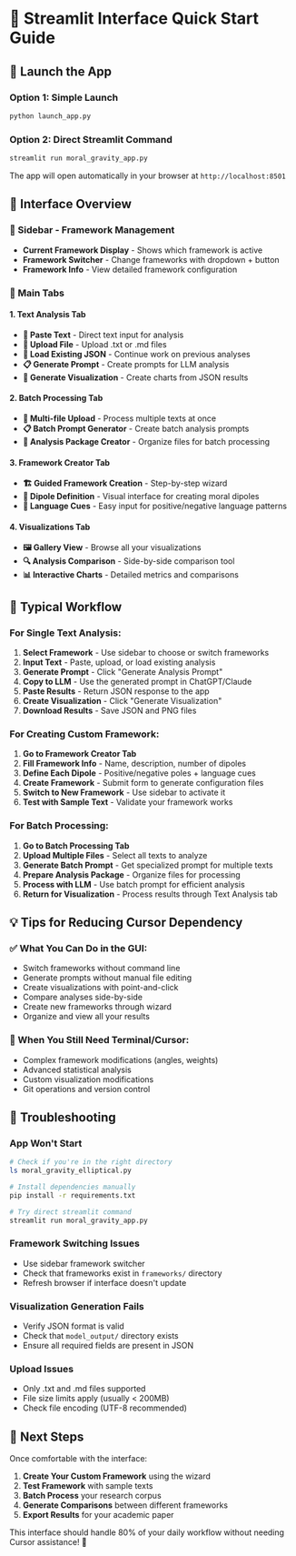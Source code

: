 # 🎯 Streamlit Interface Quick Start Guide

## 🚀 Launch the App

### Option 1: Simple Launch
```bash
python launch_app.py
```

### Option 2: Direct Streamlit Command  
```bash
streamlit run moral_gravity_app.py
```

The app will open automatically in your browser at `http://localhost:8501`

## 📱 Interface Overview

### 🔧 Sidebar - Framework Management
- **Current Framework Display** - Shows which framework is active
- **Framework Switcher** - Change frameworks with dropdown + button
- **Framework Info** - View detailed framework configuration

### 📝 Main Tabs

#### 1. Text Analysis Tab
- **📝 Paste Text** - Direct text input for analysis
- **📁 Upload File** - Upload .txt or .md files
- **📂 Load Existing JSON** - Continue work on previous analyses
- **📋 Generate Prompt** - Create prompts for LLM analysis
- **🎯 Generate Visualization** - Create charts from JSON results

#### 2. Batch Processing Tab  
- **📁 Multi-file Upload** - Process multiple texts at once
- **📋 Batch Prompt Generator** - Create batch analysis prompts
- **💾 Analysis Package Creator** - Organize files for batch processing

#### 3. Framework Creator Tab
- **🏗️ Guided Framework Creation** - Step-by-step wizard
- **🔄 Dipole Definition** - Visual interface for creating moral dipoles
- **📝 Language Cues** - Easy input for positive/negative language patterns

#### 4. Visualizations Tab
- **🖼️ Gallery View** - Browse all your visualizations
- **🔍 Analysis Comparison** - Side-by-side comparison tool
- **📊 Interactive Charts** - Detailed metrics and comparisons

## 🔄 Typical Workflow

### For Single Text Analysis:
1. **Select Framework** - Use sidebar to choose or switch frameworks
2. **Input Text** - Paste, upload, or load existing analysis
3. **Generate Prompt** - Click "Generate Analysis Prompt" 
4. **Copy to LLM** - Use the generated prompt in ChatGPT/Claude
5. **Paste Results** - Return JSON response to the app
6. **Create Visualization** - Click "Generate Visualization"
7. **Download Results** - Save JSON and PNG files

### For Creating Custom Framework:
1. **Go to Framework Creator Tab**
2. **Fill Framework Info** - Name, description, number of dipoles
3. **Define Each Dipole** - Positive/negative poles + language cues
4. **Create Framework** - Submit form to generate configuration files
5. **Switch to New Framework** - Use sidebar to activate it
6. **Test with Sample Text** - Validate your framework works

### For Batch Processing:
1. **Go to Batch Processing Tab**
2. **Upload Multiple Files** - Select all texts to analyze
3. **Generate Batch Prompt** - Get specialized prompt for multiple texts
4. **Prepare Analysis Package** - Organize files for processing
5. **Process with LLM** - Use batch prompt for efficient analysis
6. **Return for Visualization** - Process results through Text Analysis tab

## 💡 Tips for Reducing Cursor Dependency

### ✅ What You Can Do in the GUI:
- Switch frameworks without command line
- Generate prompts without manual file editing
- Create visualizations with point-and-click
- Compare analyses side-by-side
- Create new frameworks through wizard
- Organize and view all your results

### 🔧 When You Still Need Terminal/Cursor:
- Complex framework modifications (angles, weights)
- Advanced statistical analysis
- Custom visualization modifications
- Git operations and version control

## 🚨 Troubleshooting

### App Won't Start
```bash
# Check if you're in the right directory
ls moral_gravity_elliptical.py

# Install dependencies manually
pip install -r requirements.txt

# Try direct streamlit command
streamlit run moral_gravity_app.py
```

### Framework Switching Issues
- Use sidebar framework switcher
- Check that frameworks exist in `frameworks/` directory
- Refresh browser if interface doesn't update

### Visualization Generation Fails
- Verify JSON format is valid
- Check that `model_output/` directory exists
- Ensure all required fields are present in JSON

### Upload Issues
- Only .txt and .md files supported
- File size limits apply (usually < 200MB)
- Check file encoding (UTF-8 recommended)

## 🎯 Next Steps

Once comfortable with the interface:
1. **Create Your Custom Framework** using the wizard
2. **Test Framework** with sample texts
3. **Batch Process** your research corpus  
4. **Generate Comparisons** between different frameworks
5. **Export Results** for your academic paper

This interface should handle 80% of your daily workflow without needing Cursor assistance! 🎉 
